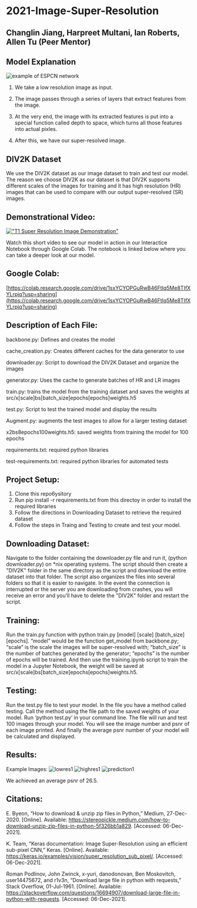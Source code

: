 # 2021-Image-Super-Resolution #

## Changlin Jiang, Harpreet Multani, Ian Roberts, Allen Tu (Peer Mentor) ##

## Model Explanation ##
![example of ESPCN network](https://www.researchgate.net/profile/Laure-Tougne/publication/348205251/figure/fig3/AS:998108766953472@1614979082518/Ecient-sub-pixel-convolutional-neural-network-ESPCN-29.ppm)
1. We take a low resolution image as input.

 
2. The image passes through a series of layers that extract features from the image.
 
3. At the very end, the image with its extracted features is put into a special function called depth to space, which turns all those features into actual pixles.
 
4. After this, we have our super-resolved image.
 
## DIV2K Dataset ##
We use the DIV2K dataset as our image dataset to train and test our model. The reason we choose DIV2K as our dataset is that DIV2K supports different scales of the images for training and it has high resolution (HR) images that can be used to compare with our output super-resolved (SR) images.

## Demonstrational Video: ##
[!["T1 Super Resolution Image Demonstration"](https://i9.ytimg.com/vi_webp/OMfTSoxE3QY/mqdefault.webp?v=61b10aaa&sqp=CJDsyI0G&rs=AOn4CLDIbr6yP_G4T5uQXzXDTsp2QtqFwA)](https://youtu.be/OMfTSoxE3QY)

Watch this short video to see our model in action in our Interactice Notebook through Google Colab. The notebook is linked below where you can take a deeper look at our model.

## Google Colab: ##
[https://colab.research.google.com/drive/1sxYCYOPGuRwB46FtIq5Me8TIfXYLrpjq?usp=sharing](https://colab.research.google.com/drive/1sxYCYOPGuRwB46FtIq5Me8TIfXYLrpjq?usp=sharing)

## Description of Each File: ##

backbone.py: Defines and creates the model

cache_creation.py: Creates different caches for the data generator to use

downloader.py: Script to download the DIV2K Dataset and organize the images

generator.py: Uses the cache to generate batches of HR and LR images

train.py: trains the model from the training dataset and saves the weights at src/x[scale]bs[batch_size]epochs[epochs]weights.h5

test.py: Script to test the trained model and display the results

Augment.py: augments the test images to allow for a larger testing dataset

x2bs8epochs100weights.h5: saved weights from training the model for 100 epochs

requirements.txt: required python libraries

test-requirements.txt: required python libraries for automated tests

## Project Setup: ##

1. Clone this repo6ysitory
2. Run pip install -r requirements.txt from this directoy in order to install the required libraries
3. Follow the directions in Downloading Dataset to retrieve the required dataset
4. Follow the steps in Traing and Testing to create and test your model.

## Downloading Dataset: ##
Navigate to the folder containing the downloader.py file and run it, (python downloader.py) on *nix operating systems. The script should then create a "DIV2K" folder in the same directory as the script and download the entire dataset into that folder. The script also organizes the files into several folders so that it is easier to navigate. In the event the connection is interrupted or the server you are downloading from crashes, you will receive an error and you’ll have to delete the "DIV2K" folder and restart the script.
## Training: ##
Run the train.py function with python train.py [model] [scale] [batch_size] [epochs]. “model” would be the function get_model from backbone.py; “scale” is the scale the images will be super-resolved with; “batch_size” is the number of batches generated by the generator; “epochs” is the number of epochs will be trained. And then use the training.ipynb script to train the model in a Jupyter Notebook, the weight will be saved at src/x[scale]bs[batch_size]epochs[epochs]weights.h5.
## Testing: ##
Run the test.py file to test your model. In the file you have a method called testing. Call the method using the file path to the saved weights of your model. Run ‘python test.py’ in your command line. The file will run and test 100 images through your model. You will see the image number and psnr of each image printed. And finally the average psnr number of your model will be calculated and displayed.

## Results: ##
Example Images:
![lowres1](https://i.imgur.com/eNOUA0u.png)
![highres1](https://i.imgur.com/VzRMu8A.png)
![prediction1](https://i.imgur.com/eNOK47o.png)

We achieved an average psnr of 26.5.

## Citations: ##
E. Byeon, “How to download & unzip zip files in Python,” Medium, 27-Dec-2020. [Online]. Available: https://stereopickle.medium.com/how-to-download-unzip-zip-files-in-python-5f326bb1a829. [Accessed: 06-Dec-2021].

K. Team, “Keras documentation: Image Super-Resolution using an efficient sub-pixel CNN,” Keras. [Online]. Available: https://keras.io/examples/vision/super_resolution_sub_pixel/. [Accessed: 06-Dec-2021].

Roman Podlinov, John Zwinck, x-yuri, danodonovan, Ben Moskovitch, user14475672, and r1v3n, “Download large file in python with requests,” Stack Overflow, 01-Jul-1961. [Online]. Available: https://stackoverflow.com/questions/16694907/download-large-file-in-python-with-requests. [Accessed: 06-Dec-2021]. 
